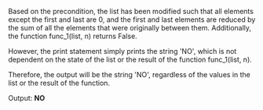 Based on the precondition, the list has been modified such that all elements except the first and last are 0, and the first and last elements are reduced by the sum of all the elements that were originally between them. Additionally, the function func_1(list, n) returns False.

However, the print statement simply prints the string 'NO', which is not dependent on the state of the list or the result of the function func_1(list, n).

Therefore, the output will be the string 'NO', regardless of the values in the list or the result of the function.

Output: **NO**